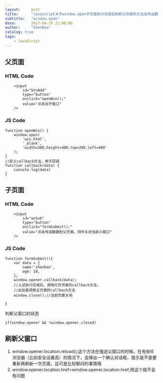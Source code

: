 ```yaml
---
layout:     post
title:      "javascript关于window.open子页面执行完成后刷新父页面的方法及传送数据给父页面"
subtitle:   "window.open"
date:       2017-04-19 22:00:00
author:     "ShenBao"
catalog: true
tags:
    - JavaScript
---
```



## 父页面

### HTML Code

```
    <input 
        id="btnAdd"
        type="button"
        onclick="openWin();"
        value="点击出子窗口"
    />
```
### JS Code
```
function openWin() {
    window.open(
        'win.html',
        '_blank',
        'width=300,height=400,top=200,left=400'
    );
}
//定义callback方法，用于回调
function callback(data) {
    console.log(data)
}

```

## 子页面

### HTML Code

```
    <input 
        id="onSub" 
        type="button"
        onclick="formSubmit();"
        value="点击传送数据到父页面，同时关闭当前小窗口" 
    />
```
### JS Code
```
function formSubmit(){
    var data = {
        name:'shenbao',
        age: 18,
    };
    window.opener.callback(data);
    //上述执行完成后，调用打开页面的callback方法，
    //此处是调用主页面的callback方法
    window.close();//当前页面关闭

}
```

判断父窗口的状态

```
if(window.opener && !window.opener.closed)
```



## 刷新父窗口

1. window.opener.location.reload();这个方法在强迫父窗口的时候，在有些IE浏览器（比如安全设置高）的情况下，会弹出一个确认对话框，提示是不是要重新再刷新一次页面，这可是比较郁闷的事情哦
2. window.opener.location.href=window.opener.location.href;用这个就不会有问题















